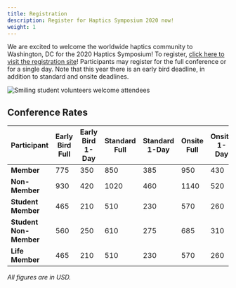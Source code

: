 ```yaml
---
title: Registration
description: Register for Haptics Symposium 2020 now!
weight: 1
---
```

We are excited to welcome the worldwide haptics community to Washington, DC for the 2020 Haptics Symposium! To register, [click here to visit the registration site](http://www.cvent.com/d/kyqc6d/1Q)!  Participants may register for the full conference or for a single day.  Note that this year there is an early bird deadline, in addition to standard and onsite deadlines.

![Smiling student volunteers welcome attendees](/img/slide-image-6-crop.jpg)

## Conference Rates

| Participant            | Early Bird Full | Early Bird 1-Day | Standard Full | Standard 1-Day | Onsite Full | Onsite 1-Day |
| ---------------------- | --------------- | ---------------- | ------------- | -------------- | ----------- | ------------ |
| **Member**             | 775             | 350              | 850           | 385            | 950         | 430          |
| **Non-Member**         | 930             | 420              | 1020          | 460            | 1140        | 520          |
| **Student Member**     | 465             | 210              | 510           | 230            | 570         | 260          |
| **Student Non-Member** | 560             | 250              | 610           | 275            | 685         | 310          |
| **Life Member**        | 465             | 210              | 510           | 230            | 570         | 260          |

_All figures are in USD._
